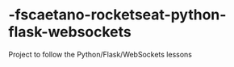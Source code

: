 # -fscaetano-rocketseat-python-flask-websockets
Project to follow the Python/Flask/WebSockets lessons
